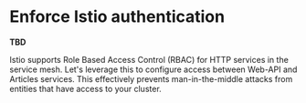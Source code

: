 # Enforce Istio authentication

**TBD**

Istio supports Role Based Access Control (RBAC) for HTTP services in the service mesh. Let's leverage this to configure access between Web-API and Articles services. This effectively prevents man-in-the-middle attacks from entities that have access to your cluster.
